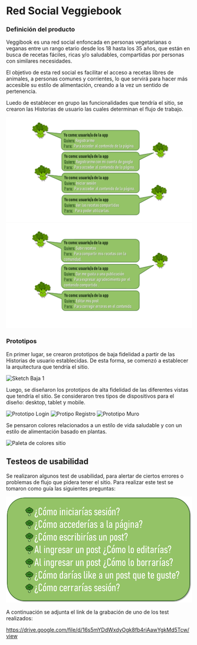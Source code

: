 # Red Social Veggiebook 

### Definición del producto
Veggibook es una red social enfoncada en personas vegetarianas o veganas entre un rango etario desde los 18 hasta los 35 años, que están en busca de recetas fáciles, ricas y/o saludables, compartidas por personas con similares necesidades.

El objetivo de esta red social es facilitar el acceso a recetas libres de animales, a personas comunes y corrientes, lo que servirá para hacer más accesible su estilo de alimentación, creando a la vez un sentido de pertenencia. 

Luedo de establecer en grupo las funcionalidades que tendría el sitio, se crearon las Historias de usuario las cuales determinan el flujo de trabajo.

![HU1](src/img/HU1.png)
![HU2](src/img/HU2.png)




### Prototipos
En primer lugar, se crearon prototipos de baja fidelidad a partir de las Historias de usuario establecidas. De esta forma, se comenzó a establecer la arquitectura que tendría el sitio.

![Sketch Baja 1](src/img/prototipo-baja.png)

 
 Luego, se diseñaron los prototipos de alta fidelidad de las diferentes vistas que tendría el sitio. Se consideraron tres tipos de dispositivos para el diseño: desktop, tablet y mobile.
 
 
![Prototipo Login](src/img/prototipo-alta-login.png)
![Protipo Registro](src/img/prototipo-alta-registro.png)
![Prototipo Muro](src/img/prototipo-alta-muro.png)



Se pensaron colores relacionados a un estilo de vida saludable y con un estilo de alimentación basado en plantas. 

![Paleta de colores sitio](src/img/Paleta-colores.png)



## Testeos de usabilidad
Se realizaron algunos test de usabilidad, para alertar de ciertos errores o problemas de flujo que pidera tener el sitio.   Para realizar este test se tomaron como guía las siguientes preguntas:

![Preguntas test](src/img/preguntas-test.png)

A continuación se adjunta el link de la grabación de uno de los test realizados:

https://drive.google.com/file/d/16s5mYDdWxdyOgk8fb4riAawYgkMd5Tcw/view


